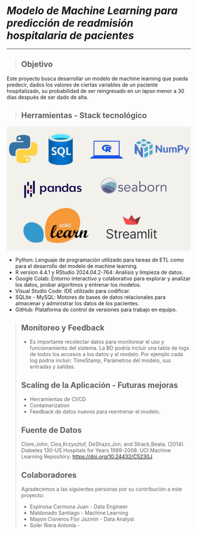 # ***Modelo de Machine Learning para predicción de readmisión hospitalaria de pacientes***
---

> ## Objetivo
Este proyecto busca desarrollar un modelo de machine learning que pueda predecir, dados los valores de ciertas variables de un paciente hospitalizado, 
su probabilidad de ser reingresado en un lapso menor a 30 días después de ser dado de alta.

> ## Herramientas - Stack tecnológico
![Stack Tecnológico](https://github.com/No-Country-simulation/c19-109-m-data-bi/blob/44229c8b78604a9265117800006e56a9109c8faf/Images/Stack_tecnologico.png)
* Python: Lenguaje de programación utilizado para tareas de ETL como para el desarrollo del modelo de machine learning.
* R version 4.4.1 y RStudio 2024.04.2-764: Análisis y limpieza de datos.
* Google Colab: Entorno interactivo y colaborativo para explorar y analizar los datos, probar algoritmos y entrenar los modelos.
* Visual Studio Code: IDE utilizado para codificar.
* SQLite - MySQL: Motores de bases de datos relacionales para almacenar y administrar los datos de los pacientes.
* GitHub: Plataforma de control de versiones para trabajo en equipo.

> ## Monitoreo y Feedback
> * Es importante recolectar datos para monitorear el uso y funcionamiento del sistema. La BD podría incluir una tabla de logs de todos los accesos a los datos y al modelo. Por ejemplo cada log podria incluir: TimeStamp, Parámetros del modelo, sus entradas y salidas.
>  
> ## Scaling de la Aplicación - Futuras mejoras
> * Herramientas de CI/CD
> * Containerization
> * Feedback de datos nuevos para reentrenar el modelo.
>   
> ## Fuente de Datos
> Clore,John, Cios,Krzysztof, DeShazo,Jon, and Strack,Beata. (2014). Diabetes 130-US Hospitals for Years 1999-2008. UCI Machine Learning Repository. https://doi.org/10.24432/C5230J.
>
> ## Colaboradores
> Agradecemos a las siguientes personas por su contribución a este proyecto:
> * Espinosa Carmona Juan - Data Engineer
> * Maldonado Santiago - Machine Learning 
> * Mayon Cisneros Flor Jazmin - Data Analyst
> * Soler Riera Antonia - 



